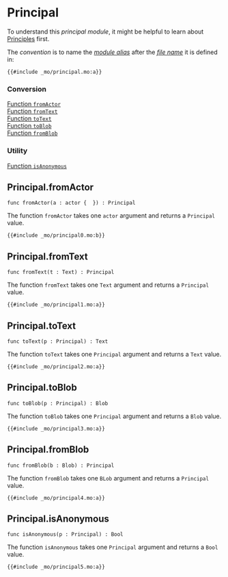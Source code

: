 # Principal

To understand this _principal module_, it might be helpful to learn about [Principles](/internet-computer-programming-concepts/principals-and-authentication.html) first.

The _convention_ is to name the [_module alias_](/common-programming-concepts/modules.html#type-imports-and-renaming) after the [_file name_](/common-programming-concepts/modules.html#imports) it is defined in:

```motoko
{{#include _mo/principal.mo:a}}
```

### Conversion

[Function `fromActor`](#principalfromactor)  
[Function `fromText`](#principalfromtext)  
[Function `toText`](#principaltotext)  
[Function `toBlob`](#principaltoblob)  
[Function `fromBlob`](#principalfromblob)

### Utility

[Function `isAnonymous`](#principalisanonymous)

## Principal.fromActor

```motoko
func fromActor(a : actor {  }) : Principal
```

The function `fromActor` takes one `actor` argument and returns a `Principal` value.

```motoko, run
{{#include _mo/principal0.mo:b}}
```

## Principal.fromText

```motoko
func fromText(t : Text) : Principal
```

The function `fromText` takes one `Text` argument and returns a `Principal` value.

```motoko, run
{{#include _mo/principal1.mo:a}}
```

## Principal.toText

```motoko
func toText(p : Principal) : Text
```

The function `toText` takes one `Principal` argument and returns a `Text` value.

```motoko, run
{{#include _mo/principal2.mo:a}}
```

## Principal.toBlob

```motoko
func toBlob(p : Principal) : Blob
```

The function `toBlob` takes one `Principal` argument and returns a `Blob` value.

```motoko, run
{{#include _mo/principal3.mo:a}}
```

## Principal.fromBlob

```motoko
func fromBlob(b : Blob) : Principal
```

The function `fromBlob` takes one `BLob` argument and returns a `Principal` value.

```motoko, run
{{#include _mo/principal4.mo:a}}
```

## Principal.isAnonymous

```motoko
func isAnonymous(p : Principal) : Bool
```

The function `isAnonymous` takes one `Principal` argument and returns a `Bool` value.

```motoko, run
{{#include _mo/principal5.mo:a}}
```
